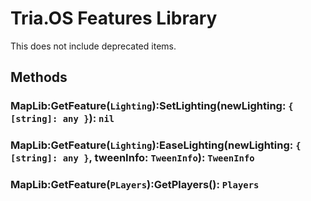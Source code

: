 # Tria.OS Features Library

This does not include deprecated items.

## Methods

### MapLib:GetFeature(`Lighting`):SetLighting(newLighting: `{ [string]: any }`): `nil`

### MapLib:GetFeature(`Lighting`):EaseLighting(newLighting: `{ [string]: any }`, tweenInfo: `TweenInfo`): `TweenInfo`

### MapLib:GetFeature(`PLayers`):GetPlayers(): `Players`
